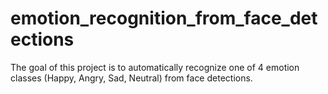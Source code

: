 # emotion_recognition_from_face_detections

The goal of this project is to automatically recognize one of 4 emotion classes (Happy, Angry, Sad, Neutral) from face detections.
